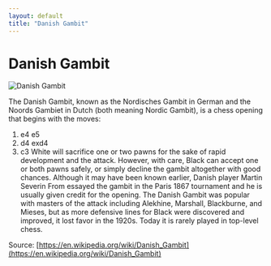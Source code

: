 ```yaml
---
layout: default
title: "Danish Gambit"
---
```


# Danish Gambit

![Danish Gambit](https://www.thechesswebsite.com/wp-content/uploads/2012/07/DanishGambit.jpg)

The Danish Gambit, known as the Nordisches Gambit in German and the Noords Gambiet in Dutch (both meaning Nordic Gambit), is a chess opening that begins with the moves:

1. e4 e5
2. d4 exd4
3. c3
White will sacrifice one or two pawns for the sake of rapid development and the attack. However, with care, Black can accept one or both pawns safely, or simply decline the gambit altogether with good chances.
Although it may have been known earlier, Danish player Martin Severin From essayed the gambit in the Paris 1867 tournament and he is usually given credit for the opening.  The Danish Gambit was popular with masters of the attack including Alekhine, Marshall, Blackburne, and Mieses, but as more defensive lines for Black were discovered and improved, it lost favor in the 1920s. Today it is rarely played in top-level chess.

Source: [https://en.wikipedia.org/wiki/Danish_Gambit](https://en.wikipedia.org/wiki/Danish_Gambit)
